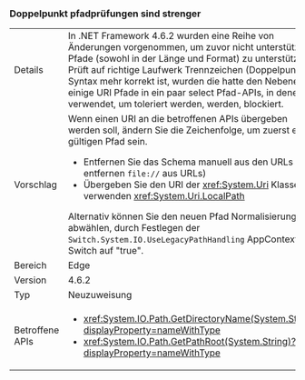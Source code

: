 ### <a name="path-colon-checks-are-stricter"></a>Doppelpunkt pfadprüfungen sind strenger

|   |   |
|---|---|
|Details|In .NET Framework 4.6.2 wurden eine Reihe von Änderungen vorgenommen, um zuvor nicht unterstützte Pfade (sowohl in der Länge und Format) zu unterstützen. Prüft auf richtige Laufwerk Trennzeichen (Doppelpunkt)-Syntax mehr korrekt ist, wurden die hatte den Nebeneffekt einige URI Pfade in ein paar select Pfad-APIs, in denen sie verwendet, um toleriert werden, werden, blockiert.|
|Vorschlag|Wenn einen URI an die betroffenen APIs übergeben werden soll, ändern Sie die Zeichenfolge, um zuerst einen gültigen Pfad sein.<ul><li>Entfernen Sie das Schema manuell aus den URLs (z. B. entfernen <code>file://</code> aus URLs)</li><li>Übergeben Sie den URI der <xref:System.Uri> Klasse, und verwenden <xref:System.Uri.LocalPath></li></ul>Alternativ können Sie den neuen Pfad Normalisierung abwählen, durch Festlegen der <code>Switch.System.IO.UseLegacyPathHandling</code> AppContext Switch auf "true".|
|Bereich|Edge|
|Version|4.6.2|
|Typ|Neuzuweisung|
|Betroffene APIs|<ul><li><xref:System.IO.Path.GetDirectoryName(System.String)?displayProperty=nameWithType></li><li><xref:System.IO.Path.GetPathRoot(System.String)?displayProperty=nameWithType></li></ul>|

